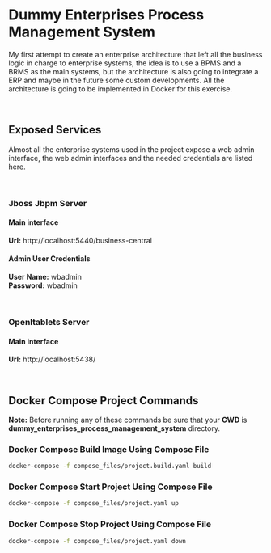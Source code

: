 # Dummy Enterprises Process Management System

My first attempt to create an enterprise architecture that left all the business logic in charge to enterprise systems, the idea is to use a BPMS and a BRMS as the main systems, but the architecture is also going to integrate a ERP and maybe in the future some custom developments. All the architecture is going to be implemented in Docker for this exercise.

<br/>

## Exposed Services

Almost all the enterprise systems used in the project expose a web admin interface, the web admin interfaces and the needed credentials are listed here.

<br/>

### Jboss Jbpm Server

#### Main interface

**Url:** http://localhost:5440/business-central

#### Admin User Credentials

**User Name:** wbadmin <br/>
**Password:** wbadmin <br/>

<br/>

### Openltablets Server

#### Main interface

**Url:** http://localhost:5438/

<br/>

## Docker Compose Project Commands

**Note:** Before running any of these commands be sure that your **CWD** is **dummy_enterprises_process_management_system** directory.

### Docker Compose Build Image Using Compose File

```bash
docker-compose -f compose_files/project.build.yaml build
```

### Docker Compose Start Project Using Compose File

```bash
docker-compose -f compose_files/project.yaml up
```

### Docker Compose Stop Project Using Compose File

```bash
docker-compose -f compose_files/project.yaml down
```

<br/>
